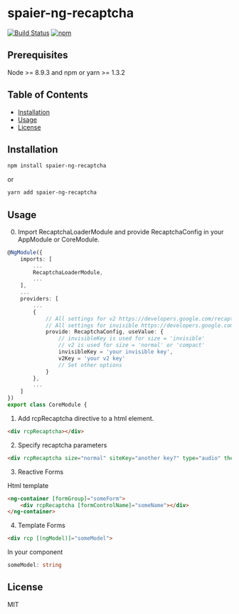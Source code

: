 # spaier-ng-recaptcha
[![Build Status](https://travis-ci.org/Spaier/spaier-ng-recaptcha.svg?branch=master)](https://travis-ci.org/Spaier/spaier-ng-recaptcha)
[![npm](https://img.shields.io/npm/v/spaier-ng-recaptcha.svg)](https://www.npmjs.com/package/spaier-ng-recaptcha)
## Prerequisites

Node >= 8.9.3 and npm or yarn >= 1.3.2

## Table of Contents

* [Installation](#installation)
* [Usage](#usage)
* [License](#license)

## Installation

```bash
npm install spaier-ng-recaptcha
```

or

```bash
yarn add spaier-ng-recaptcha
```


## Usage

0. Import RecaptchaLoaderModule and provide RecaptchaConfig in your AppModule or CoreModule.
```typescript
@NgModule({
	imports: [
        ...
		RecaptchaLoaderModule,
        ...
	],
    ...
	providers: [
        ...
		{ 
            // All settings for v2 https://developers.google.com/recaptcha/docs/display#config
            // All settings for invisible https://developers.google.com/recaptcha/docs/invisible#config
            provide: RecaptchaConfig, useValue: {
                // invisibleKey is used for size = 'invisible'
                // v2 is used for size = 'normal' or 'compact'
                invisibleKey = 'your invisible key',
			    v2Key = 'your v2 key'
                // Set other options
            }
        },
        ...
	]
})
export class CoreModule {
```
1. Add rcpRecaptcha directive to a html element.

```html
<div rcpRecaptcha></div>

```

2. Specify recaptcha parameters

```html
<div rcpRecaptcha size="normal" siteKey="another key?" type="audio" theme="dark"></div>
```

3. Reactive Forms

Html template

```html
<ng-container [formGroup]="someForm">
    <div rcpRecaptcha [formControlName]="someName"></div>
</ng-container>
```

4. Template Forms

```html
<div rcp [(ngModel)]="someModel">
```

In your component
```typescript
someModel: string
```

## License

MIT
